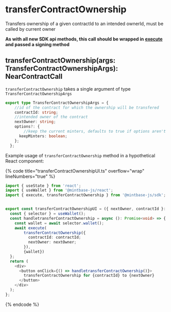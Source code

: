 # transferContractOwnership

Transfers ownership of a given contractId to an intended ownerId, must be called by current owner

**As with all new SDK api methods, this call should be wrapped in** [**execute**](../../../../mintbase-sdk-ref/packages/sdk/src/#execute) **and passed a signing method**

## transferContractOwnership(args: TransferContractOwnershipArgs): NearContractCall

`transferContractOwnership` takes a single argument of type `TransferContractOwnershipArgs`

```typescript
export type TransferContractOwnershipArgs = {
    //id of the contract for which the ownership will be transfered
    contractId: string;
    //intended owner of the contract
    nextOwner: string;
    options?: {
        //keep the current minters, defaults to true if options aren't given
      keepMinters: boolean;
    };
  };
```

Example usage of `transferContractOwnership` method in a hypothetical React component:

{% code title="transferContractOwnershipUI.ts" overflow="wrap" lineNumbers="true" %}
```typescript
import { useState } from 'react';
import { useWallet } from '@mintbase-js/react';
import { execute, transferContractOwnership } from '@mintbase-js/sdk';


export const transferContractOwnershipUI = ({ nextOwner, contractId }: any) => {
  const { selector } = useWallet();
  const handletransferContractOwnership = async (): Promise<void> => {
    const wallet = await selector.wallet();
    await execute(
        transferContractOwnership({
          contractId: contractId;
          nextOwner: nextOwner;
        }),
        {wallet})
  };
  return (
    <div>
      <button onClick={() => handletransferContractOwnership()}>
        transferContractOwnership for {contractId} to {nextOwner}
      </button>
    </div>
  );
};
```
{% endcode %}

